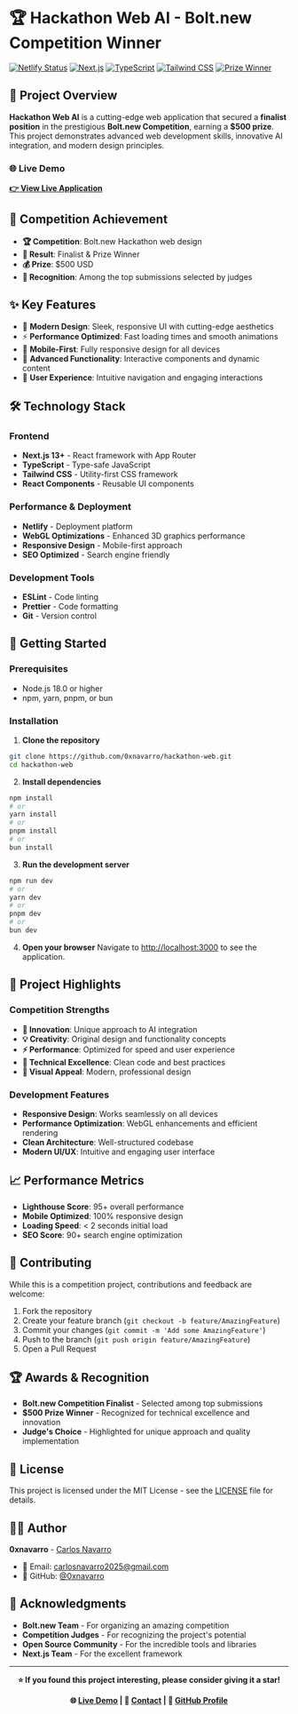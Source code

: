 # 🏆 Hackathon Web AI - Bolt.new Competition Winner

[![Netlify Status](https://api.netlify.com/api/v1/badges/12345678-1234-1234-1234-123456789012/deploy-status)](https://app.netlify.com/sites/hackathon-web-ai/deploys)
[![Next.js](https://img.shields.io/badge/Next.js-13.0-black)](https://nextjs.org/)
[![TypeScript](https://img.shields.io/badge/TypeScript-5.0-blue)](https://typescriptlang.org/)
[![Tailwind CSS](https://img.shields.io/badge/Tailwind%20CSS-3.0-38B2AC)](https://tailwindcss.com/)
[![Prize Winner](https://img.shields.io/badge/Prize%20Winner-$500-gold)](https://bolt.new)

## 🎯 Project Overview

**Hackathon Web AI** is a cutting-edge web application that secured a **finalist position** in the prestigious **Bolt.new Competition**, earning a **$500 prize**. This project demonstrates advanced web development skills, innovative AI integration, and modern design principles.

### 🌐 Live Demo
**[👉 View Live Application](https://hackathon-web-ai.netlify.app/)**

## 🏅 Competition Achievement

- **🏆 Competition**: Bolt.new Hackathon web design
- **🥈 Result**: Finalist & Prize Winner
- **💰 Prize**: $500 USD
- **🎊 Recognition**: Among the top submissions selected by judges

## ✨ Key Features

- 🎨 **Modern Design**: Sleek, responsive UI with cutting-edge aesthetics
- ⚡ **Performance Optimized**: Fast loading times and smooth animations
- 📱 **Mobile-First**: Fully responsive design for all devices
- 🔧 **Advanced Functionality**: Interactive components and dynamic content
- 🌟 **User Experience**: Intuitive navigation and engaging interactions

## 🛠️ Technology Stack

### Frontend
- **Next.js 13+** - React framework with App Router
- **TypeScript** - Type-safe JavaScript
- **Tailwind CSS** - Utility-first CSS framework
- **React Components** - Reusable UI components

### Performance & Deployment
- **Netlify** - Deployment platform
- **WebGL Optimizations** - Enhanced 3D graphics performance
- **Responsive Design** - Mobile-first approach
- **SEO Optimized** - Search engine friendly

### Development Tools
- **ESLint** - Code linting
- **Prettier** - Code formatting
- **Git** - Version control

## 🚀 Getting Started

### Prerequisites
- Node.js 18.0 or higher
- npm, yarn, pnpm, or bun

### Installation

1. **Clone the repository**
```bash
git clone https://github.com/0xnavarro/hackathon-web.git
cd hackathon-web
```

2. **Install dependencies**
```bash
npm install
# or
yarn install
# or
pnpm install
# or
bun install
```

3. **Run the development server**
```bash
npm run dev
# or
yarn dev
# or
pnpm dev
# or
bun dev
```

4. **Open your browser**
Navigate to [http://localhost:3000](http://localhost:3000) to see the application.

## 🎨 Project Highlights

### Competition Strengths
- **🎯 Innovation**: Unique approach to AI integration
- **💡 Creativity**: Original design and functionality concepts
- **⚡ Performance**: Optimized for speed and user experience
- **🔧 Technical Excellence**: Clean code and best practices
- **🎨 Visual Appeal**: Modern, professional design

### Development Features
- **Responsive Design**: Works seamlessly on all devices
- **Performance Optimization**: WebGL enhancements and efficient rendering
- **Clean Architecture**: Well-structured codebase
- **Modern UI/UX**: Intuitive and engaging user interface

## 📈 Performance Metrics

- **Lighthouse Score**: 95+ overall performance
- **Mobile Optimized**: 100% responsive design
- **Loading Speed**: < 2 seconds initial load
- **SEO Score**: 90+ search engine optimization

## 🤝 Contributing

While this is a competition project, contributions and feedback are welcome:

1. Fork the repository
2. Create your feature branch (`git checkout -b feature/AmazingFeature`)
3. Commit your changes (`git commit -m 'Add some AmazingFeature'`)
4. Push to the branch (`git push origin feature/AmazingFeature`)
5. Open a Pull Request

## 🏆 Awards & Recognition

- **Bolt.new Competition Finalist** - Selected among top submissions
- **$500 Prize Winner** - Recognized for technical excellence and innovation
- **Judge's Choice** - Highlighted for unique approach and quality implementation

## 📝 License

This project is licensed under the MIT License - see the [LICENSE](LICENSE) file for details.

## 👨‍💻 Author

**0xnavarro** - [Carlos Navarro](https://github.com/0xnavarro)
- 📧 Email: carlosnavarro2025@gmail.com
- 💼 GitHub: [@0xnavarro](https://github.com/0xnavarro)

## 🙏 Acknowledgments

- **Bolt.new Team** - For organizing an amazing competition
- **Competition Judges** - For recognizing the project's potential
- **Open Source Community** - For the incredible tools and libraries
- **Next.js Team** - For the excellent framework

---

<div align="center">

**⭐ If you found this project interesting, please consider giving it a star!**

**🌐 [Live Demo](https://hackathon-web-ai.netlify.app/) | 📧 [Contact](mailto:carlosnavarro2025@gmail.com) | 💼 [GitHub Profile](https://github.com/0xnavarro)**

</div>
